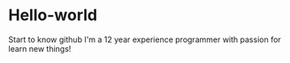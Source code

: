 # Hello-world
Start to know github
I'm a 12 year experience programmer with passion for learn new things!
